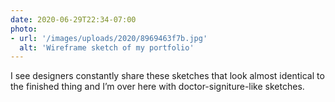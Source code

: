```yaml
---
date: 2020-06-29T22:34-07:00
photo:
- url: '/images/uploads/2020/8969463f7b.jpg'
  alt: 'Wireframe sketch of my portfolio'
---
```

I see designers constantly share these sketches that look almost identical to the finished thing and I’m over here with doctor-signiture-like sketches.
